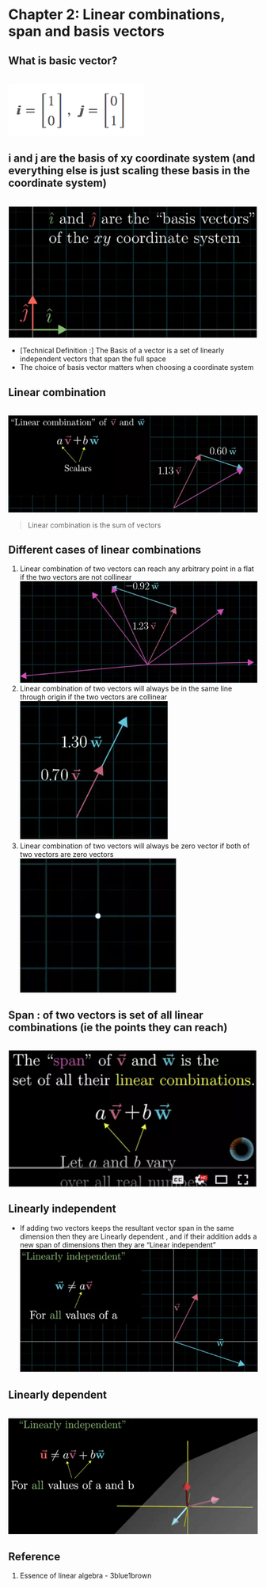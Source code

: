 # Chapter 2: Linear combinations, span and basis vectors
## What is basic vector?
<br>![image](https://github.com/yhlien1221/Linear-algebra/blob/main/3Blue1Brown/pic/2_1.png)<br/>
## i and j are the basis of xy coordinate system (and everything else is just scaling these basis in the coordinate system)
<br>![image](https://github.com/yhlien1221/Linear-algebra/blob/main/3Blue1Brown/pic/2_4.png)<br/>
* [Technical Definition :] The Basis of a vector is a set of linearly independent vectors that span the full space
* The choice of basis vector matters when choosing a coordinate system
## Linear combination
<br>![image](https://github.com/yhlien1221/Linear-algebra/blob/main/3Blue1Brown/pic/2_5.png)<br/>
> Linear combination is the sum of vectors
## Different cases of linear combinations
1. Linear combination of two vectors can reach any arbitrary point in a flat if the two vectors are not collinear
<br>![image](https://github.com/yhlien1221/Linear-algebra/blob/main/3Blue1Brown/pic/2_6.png)<br/>
2. Linear combination of two vectors will always be in the same line through origin if the two vectors are collinear
<br>![image](https://github.com/yhlien1221/Linear-algebra/blob/main/3Blue1Brown/pic/2_7.png)<br/>
3. Linear combination of two vectors will always be zero vector if both of two vectors are zero vectors
<br>![image](https://github.com/yhlien1221/Linear-algebra/blob/main/3Blue1Brown/pic/2_8.png)<br/>
## Span : of two vectors is set of all linear combinations (ie the points they can reach)
<br>![image](https://github.com/yhlien1221/Linear-algebra/blob/main/3Blue1Brown/pic/2_9.png)<br/>
## Linearly independent
* If adding two vectors keeps the resultant vector span in the same dimension then they are Linearly dependent , and if their addition adds a new span of dimensions then they are “Linear independent”
<br>![image](https://github.com/yhlien1221/Linear-algebra/blob/main/3Blue1Brown/pic/2_10.png)<br/>
## Linearly dependent
<br>![image](https://github.com/yhlien1221/Linear-algebra/blob/main/3Blue1Brown/pic/2_11.png)<br/>
## Reference
1. Essence of linear algebra - 3blue1brown

